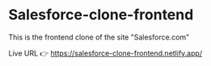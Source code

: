 # Salesforce-clone-frontend
This is the frontend clone of the site "Salesforce.com"

Live URL 👉 https://salesforce-clone-frontend.netlify.app/
